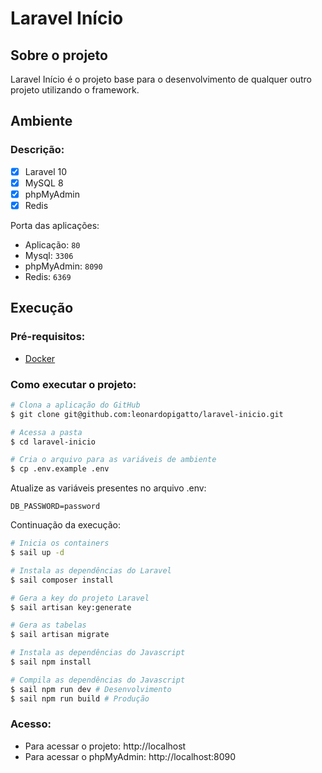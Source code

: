 # Laravel Início

## Sobre o projeto
Laravel Início é o projeto base para o desenvolvimento de qualquer outro projeto utilizando o framework.

## Ambiente

### Descrição:

- [x] Laravel 10
- [x] MySQL 8
- [x] phpMyAdmin
- [x] Redis

Porta das aplicações:

- Aplicação: `80`
- Mysql: `3306`
- phpMyAdmin: `8090`
- Redis: `6369`

## Execução

### Pré-requisitos:
- <a href="https://docs.docker.com/engine/install/" target="_blank">Docker</a>

### Como executar o projeto:
```sh
# Clona a aplicação do GitHub
$ git clone git@github.com:leonardopigatto/laravel-inicio.git

# Acessa a pasta
$ cd laravel-inicio

# Cria o arquivo para as variáveis de ambiente
$ cp .env.example .env
```

Atualize as variáveis presentes no arquivo .env:
```dosini
DB_PASSWORD=password
```

Continuação da execução:
```sh
# Inicia os containers
$ sail up -d

# Instala as dependências do Laravel
$ sail composer install

# Gera a key do projeto Laravel
$ sail artisan key:generate

# Gera as tabelas
$ sail artisan migrate

# Instala as dependências do Javascript
$ sail npm install

# Compila as dependências do Javascript
$ sail npm run dev # Desenvolvimento
$ sail npm run build # Produção
```

### Acesso:
- Para acessar o projeto: http://localhost
- Para acessar o phpMyAdmin: http://localhost:8090

